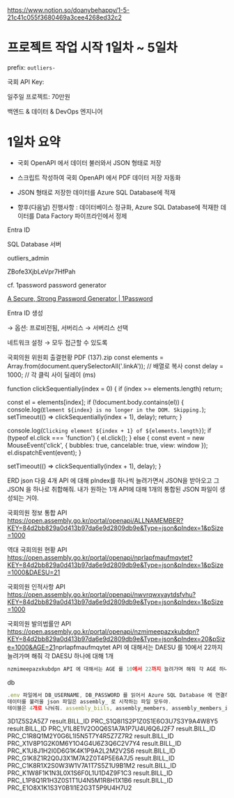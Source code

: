 https://www.notion.so/doanybehappy/1-5-21c41c055f3680469a3cee4268ed32c2
# 프로젝트 작업 시작 1일차 ~ 5일차

prefix: `outliers-`

국회 API Key: 

일주일 프로젝트: 70만원

백엔드 & 데이터 & DevOps 엔지니어

# 1일차 요약

- 국회 OpenAPI 에서 데이터 불러와서 JSON 형태로 저장
- 스크립트 작성하여 국회 OpenAPI 에서 PDF 데이터 저장 자동화
- JSON 형태로 저장한 데이터를 Azure SQL Database에 적재

- 향후(다음날) 진행사항 : 데이터베이스 정규화, Azure SQL Database에 적재한 데이터를 Data Factory 파이프라인에서 정제

Entra ID

SQL Database 서버

outliers_admin

ZBofe3XjbLeVpr7HfPah

cf. 1password password generator

[A Secure, Strong Password Generator | 1Password](https://1password.com/password-generator)

Entra ID 생성

→ 옵션: 프로비전됨, 서버리스
→ 서버리스 선택


네트워크 설정
→ 모두 접근할 수 있도록

국회의원 위원회 출결현황 PDF (137).zip
const elements = Array.from(document.querySelectorAll('.linkA')); // 배열로 복사
const delay = 1000; // 각 클릭 사이 딜레이 (ms)

function clickSequentially(index = 0) {
  if (index >= elements.length) return;

  const el = elements[index];
  if (!document.body.contains(el)) {
    console.log(`Element ${index} is no longer in the DOM. Skipping.`);
    setTimeout(() => clickSequentially(index + 1), delay);
    return;
  }

  console.log(`Clicking element ${index + 1} of ${elements.length}`);
  if (typeof el.click === 'function') {
    el.click();
  } else {
    const event = new MouseEvent('click', {
      bubbles: true,
      cancelable: true,
      view: window
    });
    el.dispatchEvent(event);
  }

  setTimeout(() => clickSequentially(index + 1), delay);
}

ERD
json
다음 4개 API 에 대해 pIndex를 하나씩 늘려가면서 JSON을 받아오고 그 JSON 을 하나로 취합해줘. 내가 원하는 1개 API에 대해 1개의 통합된 JSON 파일이 생성되는 거야.

국회의원 정보 통합 API
https://open.assembly.go.kr/portal/openapi/ALLNAMEMBER?KEY=84d2bb829a0d413b97da6e9d2809db9e&Type=json&pIndex=1&pSize=1000

역대 국회의원 현황 API
https://open.assembly.go.kr/portal/openapi/nprlapfmaufmqytet?KEY=84d2bb829a0d413b97da6e9d2809db9e&Type=json&pIndex=1&pSize=1000&DAESU=21

국회의원 인적사항 API
https://open.assembly.go.kr/portal/openapi/nwvrqwxyaytdsfvhu?KEY=84d2bb829a0d413b97da6e9d2809db9e&Type=json&pIndex=1&pSize=1000

국회의원 발의법률안 API
https://open.assembly.go.kr/portal/openapi/nzmimeepazxkubdpn?KEY=84d2bb829a0d413b97da6e9d2809db9e&Type=json&pIndex=20&pSize=1000&AGE=21
​
nprlapfmaufmqytet API 에 대해서는 DAESU 를 10에서 22까지 늘려가며 해줘 각 DAESU 하나에 대해 1개 

```jsx
nzmimeepazxkubdpn API 에 대해서는 AGE 를 10에서 22까지 늘려가며 해줘 각 AGE 하나에 대해 1개 JSON을 생성해줘
```

db
```jsx
.env 파일에서 DB_USERNAME, DB_PASSWORD 를 읽어서 Azure SQL Database 에 연결하고 json 데이터를 불러와서 db 에 적재하는 코드를 작성해줘.
데이터를 불러올 json 파일은 assembly_ 로 시작하는 파일 모두야.
테이블은 4개로 나눠줘. assembly_biils, assembly_members, assembly_members_integrated, assembly_members_profile 그리고 할 수 있다면 assembly_members와 assembly_members_profile 을 HG_NM과 NAAS_NM 으로 join 해서 1개 테이블을 더 추가해줘.
```


3D1Z5S2A5Z7
result.BILL_ID PRC_S1Q8I1S2P1Z0S1E6O3U7S3Y9A4W8Y5
result.BILL_ID PRC_V1L8E1V2O0Q6S1A7A1P7U4U6Q6J2F7
result.BILL_ID PRC_C1R8Q1M2Y0G6L1I5N5T7Y4R5Z7Z7R2
result.BILL_ID PRC_X1V8P1G2K0M6Y1O4G4U6Z3Q6C2V7Y4
result.BILL_ID PRC_K1U8J1H2I0D6G1K4K1P9A2L2M2V2S6
result.BILL_ID PRC_G1K8Z1R2Q0J3X1M7A2Z0T4P5E6A7J5
result.BILL_ID PRC_C1K8R1X2S0W3W1V7A1T7S5Z1U9B1M2
result.BILL_ID PRC_K1W8F1K1N3L0X1S6F0L1U1D4Z9F1C3
result.BILL_ID PRC_L1P8Q1R1H3Z0S1T1U4N5M1R8H1X1B6
result.BILL_ID PRC_E1O8X1K1S3Y0B1I1E2G3T5P9U4H7U2